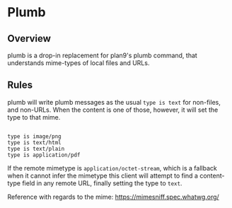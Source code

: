 # Plumb

## Overview

plumb is a drop-in replacement for plan9's plumb command, that understands mime-types of local files and URLs. 

## Rules

plumb will write plumb messages as the usual `type is text` for non-files, and non-URLs. When the content is one of those, however, it will set the type to that mime.

```

type is image/png
type is text/html
type is text/plain
type is application/pdf

```

If the remote mimetype is `application/octet-stream`, which is a fallback when it cannot infer the mimetype this client will attempt to find a content-type field in any remote URL, finally setting the type to `text`.

Reference with regards to the mime: https://mimesniff.spec.whatwg.org/
